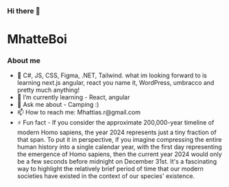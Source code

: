### Hi there 👋

<h1>MhatteBoi</h1>
<h3>About me </h3>

<ul> 
<li>🔭  C#, JS, CSS, Figma, .NET,  Tailwind. what im looking forward to is learning  next.js angular, react you name it, WordPress, umbracco and pretty much anything!</li>

<li>🌱 I’m currently learning - React, angular </li>

<li>💬 Ask me about - Camping :)</li>

<li>📫 How to reach me: Mhattias.r@gmail.com</li>

<li>⚡ Fun fact - If you consider the approximate 200,000-year timeline of modern Homo sapiens, the year 2024 represents just a tiny fraction of that span. To put it in perspective, if you imagine compressing the entire human history into a single calendar year, with the first day representing the emergence of Homo sapiens, then the current year 2024 would only be a few seconds before midnight on December 31st. It's a fascinating way to highlight the relatively brief period of time that our modern societies have existed in the context of our species' existence.</li>
  
</ul>
